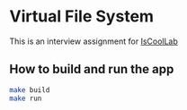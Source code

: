 # Virtual File System
This is an interview assignment for [IsCoolLab](https://iscoollab.com/)

## How to build and run the app

```sh
make build
make run
```